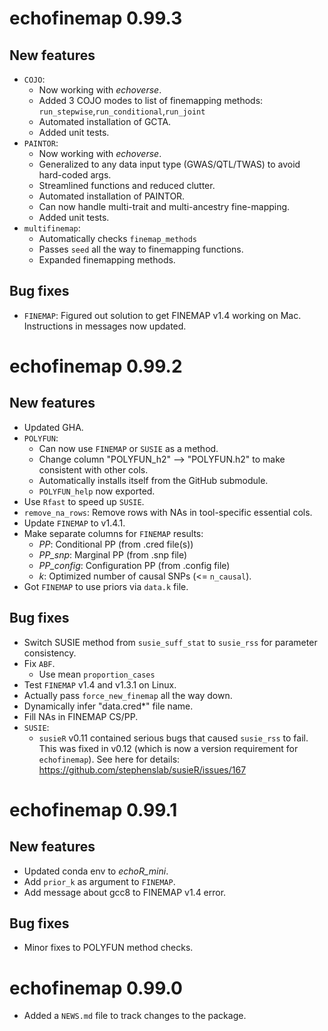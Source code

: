 # echofinemap 0.99.3

## New features

* `COJO`:
    - Now working with *echoverse*.
    - Added 3 COJO modes to list of finemapping methods:
        `run_stepwise`,`run_conditional`,`run_joint`
    - Automated installation of GCTA.
    - Added unit tests.
* `PAINTOR`: 
    - Now working with *echoverse*.
    - Generalized to any data input type (GWAS/QTL/TWAS)
        to avoid hard-coded args.
    - Streamlined functions and reduced clutter.  
    - Automated installation of PAINTOR.
    - Can now handle multi-trait and multi-ancestry fine-mapping.
    - Added unit tests.
* `multifinemap`: 
    - Automatically checks `finemap_methods`
    - Passes `seed` all the way to finemapping functions. 
    - Expanded finemapping methods. 

## Bug fixes

* `FINEMAP`: Figured out solution to get FINEMAP v1.4 working on Mac. 
    Instructions in messages now updated.

# echofinemap 0.99.2

## New features

* Updated GHA. 
* `POLYFUN`:
    - Can now use `FINEMAP` or `SUSIE` as a method. 
    - Change column "POLYFUN_h2" --> "POLYFUN.h2" 
    to make consistent with other cols. 
    - Automatically installs itself from the GitHub submodule.
    - `POLYFUN_help` now exported. 
* Use `Rfast` to speed up `SUSIE`.
* `remove_na_rows`: Remove rows with NAs in tool-specific essential cols.
* Update `FINEMAP` to v1.4.1. 
* Make separate columns for `FINEMAP` results:
    - *PP*: Conditional PP (from .cred file(s))
    - *PP_snp*: Marginal PP (from .snp file)
    - *PP_config*: Configuration PP (from .config file)
    - *k*: Optimized number of causal SNPs (<= `n_causal`).  
* Got `FINEMAP` to use priors via `data.k` file. 

## Bug fixes

* Switch SUSIE method from `susie_suff_stat` to `susie_rss` for parameter consistency. 
* Fix `ABF`.
    - Use mean `proportion_cases`
* Test `FINEMAP` v1.4 and v1.3.1 on Linux. 
* Actually pass `force_new_finemap` all the way down. 
* Dynamically infer "data.cred*" file name. 
* Fill NAs in FINEMAP CS/PP. 
* `SUSIE`: 
    - `susieR` v0.11 contained serious bugs that caused `susie_rss` to fail. 
    This was fixed in v0.12 (which is now a version requirement for `echofinemap`). 
    See here for details:  https://github.com/stephenslab/susieR/issues/167 

# echofinemap 0.99.1

## New features

* Updated conda env to *echoR_mini*. 
* Add `prior_k` as argument to `FINEMAP`.
* Add message about gcc8 to FINEMAP v1.4 error.

## Bug fixes

* Minor fixes to POLYFUN method checks. 

# echofinemap 0.99.0

* Added a `NEWS.md` file to track changes to the package.
